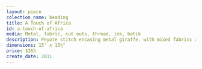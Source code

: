 ```yaml
---
layout: piece
colection_name: beading
title: A Touch of Africa
id: a-touch-of-africa
media: Metal, fabric, cut outs, thread, ink, batik
description: Peyote stitch encasing metal giraffe, with mixed fabrics and cut out animals, quilted, matted in a maple glass frame 2 inches in depth.
dimensions: 15" x 15½"
price: $265
create_date: 2011
---
```

